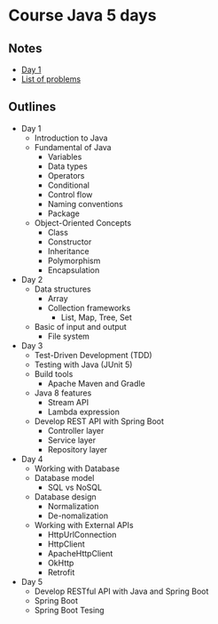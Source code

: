 # Course Java 5 days

## Notes
* [Day 1](https://github.com/up1/course-basic-java-5-days/tree/master/workshop/day01/day01)
* [List of problems](https://github.com/up1/course-basic-java-5-days/wiki/List-of-Kata)

## Outlines

* Day 1
  * Introduction to Java
  * Fundamental of Java
    * Variables
    * Data types
    * Operators
    * Conditional 
    * Control flow 
    * Naming conventions
    * Package
  * Object-Oriented Concepts
    * Class
    * Constructor
    * Inheritance
    * Polymorphism
    * Encapsulation 
* Day 2
    * Data structures
      * Array
      * Collection frameworks
        * List, Map, Tree, Set 
    * Basic of input and output
      * File system 
* Day 3
    * Test-Driven Development (TDD)
    * Testing with Java (JUnit 5)
    * Build tools
      * Apache Maven and Gradle
    * Java 8 features
      * Stream API
      * Lambda expression
    * Develop REST API with Spring Boot
      * Controller layer
      * Service layer
      * Repository layer
* Day 4
    * Working with Database
    * Database model
      * SQL vs NoSQL
    * Database design
      * Normalization
      * De-nomalization
    * Working with External APIs
      * HttpUrlConnection
      * HttpClient
      * ApacheHttpClient
      * OkHttp
      * Retrofit
* Day 5
    * Develop RESTful API with Java and Spring Boot
    * Spring Boot
    * Spring Boot Tesing
      
